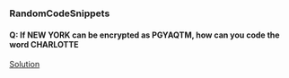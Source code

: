 ### RandomCodeSnippets

#### Q: If NEW YORK can be encrypted as PGYAQTM, how can you code the word CHARLOTTE

[Solution](./js/Shift2Down.js)
